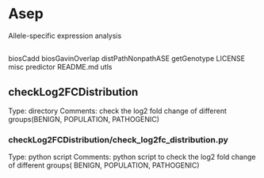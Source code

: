 
# Asep
Allele-specific expression analysis

## 
biosCadd
biosGavinOverlap
distPathNonpathASE
getGenotype
LICENSE
misc
predictor
README.md
utls


##  checkLog2FCDistribution
Type: directory
Comments: check the log2 fold change of different groups(BENIGN, POPULATION,
PATHOGENIC)

### checkLog2FCDistribution/check_log2fc_distribution.py
Type: python script
Comments: python script to check the log2 fold change of different groups(
BENIGN, POPULATION, PATHOGENIC)

### 
